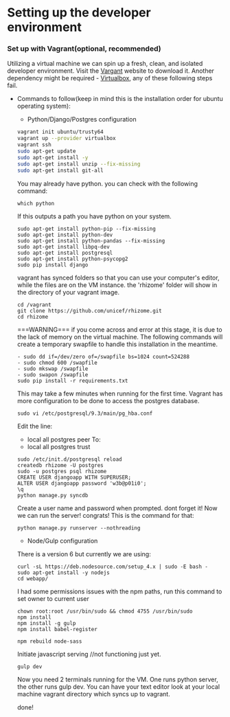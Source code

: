 # Setting up the developer environment

### Set up with Vagrant(optional, recommended)
Utilizing a virtual machine we can spin up a fresh, clean, and isolated developer environment. Visit the [Vargant](https://www.vagrantup.com/) website to download it. Another dependency might be required - [Virtualbox](https://www.virtualbox.org/wiki/Downloads), any of these following steps fail.
* Commands to follow(keep in mind this is the installation order for ubuntu operating system):
  - Python/Django/Postgres configuration
  ```bash
  vagrant init ubuntu/trusty64
  vagrant up --provider virtualbox
  vagrant ssh
  sudo apt-get update
  sudo apt-get install -y
  sudo apt-get install unzip --fix-missing
  sudo apt-get install git-all
  ```
  You may already have python. you can check with the following command:
  ```
  which python
  ```
  If this outputs a path you have python on your system.
  ```
  sudo apt-get install python-pip --fix-missing
  sudo apt-get install python-dev
  sudo apt-get install python-pandas --fix-missing
  sudo apt-get install libpq-dev
  sudo apt-get install postgresql
  sudo apt-get install python-psycopg2
  sudo pip install django
  ```
  vagrant has synced folders so that you can use your computer's editor, while the files are on the VM instance.
  the 'rhizome' folder will show in the directory of your vagrant image.
  ```
  cd /vagrant
  git clone https://github.com/unicef/rhizome.git
  cd rhizome
  ```
  ===WARNING=== if you come across and error at this stage, it is due to the lack of memory on the virtual machine. The following commands will create a temporary swapfile to handle this installation in the meantime.
  ```
  - sudo dd if=/dev/zero of=/swapfile bs=1024 count=524288
  - sudo chmod 600 /swapfile
  - sudo mkswap /swapfile
  - sudo swapon /swapfile
  sudo pip install -r requirements.txt
  ```
  This may take a few minutes when running for the first time. Vagrant has more configuration to be done to access the postgres database.
  ```
  sudo vi /etc/postgresql/9.3/main/pg_hba.conf
  ```
  Edit the line:
  - local   all             postgres                                peer
  To:
  - local   all             postgres                                trust
  ```
  sudo /etc/init.d/postgresql reload
  createdb rhizome -U postgres
  sudo -u postgres psql rhizome
  CREATE USER djangoapp WITH SUPERUSER;
  ALTER USER djangoapp password 'w3b@p01i0';
  \q
  python manage.py syncdb
  ```
  Create a user name and password when prompted. dont forget it! Now we can run the server! congrats! This is the command for that:
  ```
  python manage.py runserver --nothreading
  ```
  - Node/Gulp configuration

  There is a version 6 but currently we are using:
  ```
  curl -sL https://deb.nodesource.com/setup_4.x | sudo -E bash -
  sudo apt-get install -y nodejs
  cd webapp/
  ```
  I had some permissions issues with the npm paths, run this command to set owner to current user
  ```
  chown root:root /usr/bin/sudo && chmod 4755 /usr/bin/sudo
  npm install
  npm install -g gulp
  npm install babel-register
  ```
  ```
  npm rebuild node-sass
  ```
  Initiate javascript serving
  //not functioning just yet.
  ```
  gulp dev
  ```

  Now you need 2 terminals running for the VM. One runs python server, the other runs gulp dev. You can have your text editor look at your local machine vagrant directory which syncs up to vagrant.

  done!